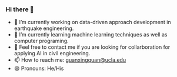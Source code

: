 ### Hi there 👋
- 🔭 I’m currently working on data-driven approach development in earthquake engineering.
- 🌱 I’m currently learning machine learning techniques as well as computer programing.
- 💬 Feel free to contact me if you are looking for collarboration for applying AI in civil engineering.
- 📫 How to reach me: guanxingquan@ucla.edu
- 😄 Pronouns: He/His
<!--
**GUAN-XINGQUAN/GUAN-XINGQUAN** is a ✨ _special_ ✨ repository because its `README.md` (this file) appears on your GitHub profile.

Here are some ideas to get you started:

- 🔭 I’m currently working on ...
- 🌱 I’m currently learning ...
- 👯 I’m looking to collaborate on ...
- 🤔 I’m looking for help with ...
- 💬 Ask me about ...
- 📫 How to reach me: ...
- 😄 Pronouns: ...
- ⚡ Fun fact: ...
-->
